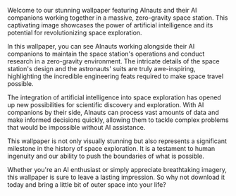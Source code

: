 <!--
Write me content for website with wallpaper "AInauts and their AI companions working together in a massive, zero-gravity space station."
-->

<!--font:Poppins-->

Welcome to our stunning wallpaper featuring AInauts and their AI companions working together in a massive, zero-gravity space station. This captivating image showcases the power of artificial intelligence and its potential for revolutionizing space exploration.

In this wallpaper, you can see AInauts working alongside their AI companions to maintain the space station's operations and conduct research in a zero-gravity environment. The intricate details of the space station's design and the astronauts' suits are truly awe-inspiring, highlighting the incredible engineering feats required to make space travel possible.

The integration of artificial intelligence into space exploration has opened up new possibilities for scientific discovery and exploration. With AI companions by their side, AInauts can process vast amounts of data and make informed decisions quickly, allowing them to tackle complex problems that would be impossible without AI assistance.

This wallpaper is not only visually stunning but also represents a significant milestone in the history of space exploration. It is a testament to human ingenuity and our ability to push the boundaries of what is possible.

Whether you're an AI enthusiast or simply appreciate breathtaking imagery, this wallpaper is sure to leave a lasting impression. So why not download it today and bring a little bit of outer space into your life?
